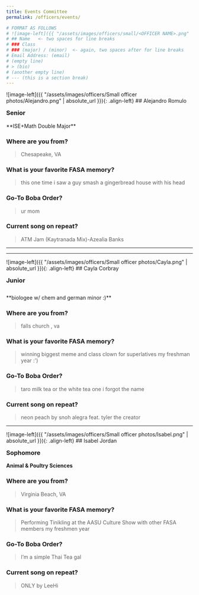 ```yaml
---
title: Events Committee
permalink: /officers/events/

# FORMAT AS FOLLOWS
# ![image-left]({{ "/assets/images/officers/small/<OFFICER NAME>.png" | absolute_url }}){: .align-left}
# ## Name   <- two spaces for line breaks
# ### Class
# ### (major) / (minor)  <- again, two spaces after for line breaks
# Email Address: (email)
# (empty line)
# > (bio)
# (another empty line)
# --- (this is a section break)
---
```

<div id="Alejandro"></div>
![image-left]({{ "/assets/images/officers/Small officer photos/Alejandro.png" | absolute_url }}){: .align-left}
## Alejandro Romulo
<p style="margin-bottom: 0.45em; padding: 0"></p>
<a href="https://www.instagram.com/fasa_eats/" style="margin: 0; padding: 0"><i class="fa fa-2x fa-fw fa-instagram" style="color: #494e48"></i></a>
<a href="mailto:alejandror@vt.edu " style="margin: 0; padding: 0"><i class="fa fa-2x fa-fw fa-envelope" style="color: #494e48"></i></a></p>
<h3 style="margin-top: 0">Senior</h3>
**ISE+Math Double Major**  


### **Where are you from?**

> Chesapeake, VA

### **What is your favorite FASA memory?**

> this one time i saw a guy smash a gingerbread house with his head

### **Go-To Boba Order?**

> ur mom

### **Current song on repeat?**

> ATM Jam (Kaytranada Mix)-Azealia Banks


****  


---
<div id="Cayla"></div>
![image-left]({{ "/assets/images/officers/Small officer photos/Cayla.png" | absolute_url }}){: .align-left}
## Cayla Corbray
<p style="margin-bottom: 0.45em; padding: 0"></p>
<a href="https://www.instagram.com/ccorbray618/" style="margin: 0; padding: 0"><i class="fa fa-2x fa-fw fa-instagram" style="color: #494e48"></i></a>
<a href="mailto:caylacorbray@vt.edu" style="margin: 0; padding: 0"><i class="fa fa-2x fa-fw fa-envelope" style="color: #494e48"></i></a></p>
<h3 style="margin-top: 0">Junior</h3>
<div style="margin-top: 2em"></div>
**biologee w/ chem and german minor :)**  


### **Where are you from?**

> falls church , va

### **What is your favorite FASA memory?**

> winning biggest meme and class clown for superlatives my freshman year :')

### **Go-To Boba Order?**

> taro milk tea or the white tea one i forgot the name

### **Current song on repeat?**

> neon peach by snoh alegra feat. tyler the creator


****  


<div id="Alexa"></div>
![image-left]({{ "/assets/images/officers/Small officer photos/Isabel.png" | absolute_url }}){: .align-left}
## Isabel Jordan
<p style="margin-bottom: 0.45em; padding: 0">
<a href="https://www.instagram.com/_isabeljordan/" style="margin: 0; padding: 0"><i class="fa fa-2x fa-fw fa-instagram" style="color: #494e48"></i></a>
<a href="mailto:isabelsjordan@vt.edu" style="margin: 0; padding: 0"><i class="fa fa-2x fa-fw fa-envelope" style="color: #494e48"></i></a></p>
<h3 style="margin-top: 0">Sophomore</h3>

**Animal & Poultry Sciences**  


### **Where are you from?**

>Virginia Beach, VA

### **What is your favorite FASA memory?**

> Performing Tinikling at the AASU Culture Show with other FASA members my freshmen year

### **Go-To Boba Order?**

> I’m a simple Thai Tea gal

### **Current song on repeat?**

> ONLY by LeeHi
